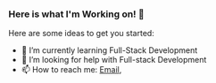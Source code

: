 ### Here is what I'm Working on! 👋

Here are some ideas to get you started:

- 🌱 I’m currently learning Full-Stack Development
- 🤔 I’m looking for help with Full-stack Development
- 📫 How to reach me: [Email](mailto:Bishal.pahari53@gmail.com), 
